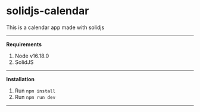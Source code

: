 # solidjs-calendar

This is a calendar app made with solidjs

---

<b>Requirements</b>

1. Node v16.18.0
2. SolidJS

---

<b>Installation</b>

1. Run `npm install`
2. Run `npm run dev`

---
